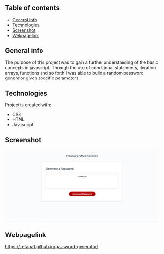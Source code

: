 ## Table of contents
* [General info](#general-info)
* [Technologies](#technologies)
* [Screenshot](#screenshot)
* [Webpagelink](#Webpagelink)

## General info
The purpose of this project was to gain a further understanding of the basic concepts in javascript. Through the use of conditional statements, iteration arrays, functions and so forth I was able to build a random password generator given specific parameters.

	
## Technologies
Project is created with:
* CSS
* HTML
* Javascript

## Screenshot
![projectimg](Develop/images/scn.png?raw=true"projectimgpng")

## Webpagelink
https://lretana1.github.io/password-generator/
